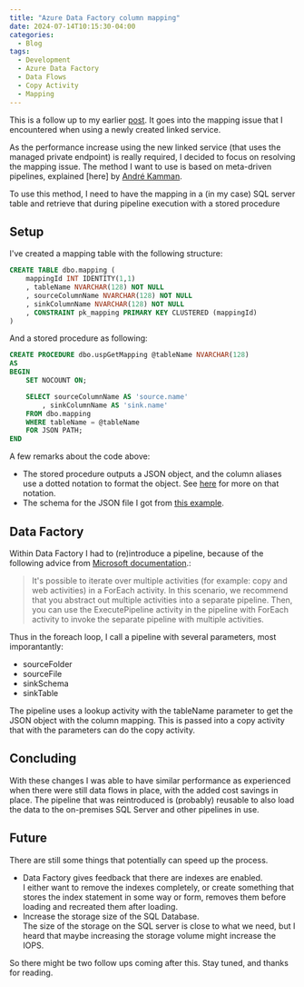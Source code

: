 ```yaml
---
title: "Azure Data Factory column mapping"
date: 2024-07-14T10:15:30-04:00
categories:
  - Blog
tags:
  - Development
  - Azure Data Factory
  - Data Flows
  - Copy Activity
  - Mapping
---
```


This is a follow up to my earlier [post][part1]. It goes into the mapping issue that I encountered when using a newly created linked service.

As the performance increase using the new linked service (that uses the managed private endpoint) is really required, I decided to focus on resolving the mapping issue. The method I want to use is based on meta-driven pipelines, explained [here] by [André Kamman][andre].

To use this method, I need to have the mapping in a (in my case) SQL server table and retrieve that during pipeline execution with a stored procedure

## Setup

I've created a mapping table with the following structure:

```SQL
CREATE TABLE dbo.mapping (
    mappingId INT IDENTITY(1,1)
    , tableName NVARCHAR(128) NOT NULL
    , sourceColumnName NVARCHAR(128) NOT NULL
    , sinkColumnName NVARCHAR(128) NOT NULL
    , CONSTRAINT pk_mapping PRIMARY KEY CLUSTERED (mappingId)
)
```
And a stored procedure as following:

```SQL
CREATE PROCEDURE dbo.uspGetMapping @tableName NVARCHAR(128)
AS
BEGIN
    SET NOCOUNT ON;

    SELECT sourceColumnName AS 'source.name'
        , sinkColumnName AS 'sink.name'
    FROM dbo.mapping
    WHERE tableName = @tableName
    FOR JSON PATH;
END
```
A few remarks about the code above:

- The stored procedure outputs a JSON object, and the column aliases use a dotted notation to format the object. See [here][json] for more on that notation.
- The schema for the JSON file I got from [this example][mappingSchema].

## Data Factory

Within Data Factory I had to (re)introduce a pipeline, because of the following advice from [Microsoft documentation][foreach].:

> It's possible to iterate over multiple activities (for example: copy and web activities) in a ForEach activity. In this scenario, we recommend that you abstract out multiple activities into a separate pipeline. Then, you can use the ExecutePipeline activity in the pipeline with ForEach activity to invoke the separate pipeline with multiple activities.

Thus in the foreach loop, I call a pipeline with several parameters, most imporantantly:

- sourceFolder
- sourceFile
- sinkSchema
- sinkTable

The pipeline uses a lookup activity with the tableName parameter to get the JSON object with the column mapping. This is passed into a copy activity that with the parameters can do the copy activity.

## Concluding

With these changes I was able to have similar performance as experienced when there were still data flows in place, with the added cost savings in place. The pipeline that was reintroduced is (probably) reusable to also load the data to the on-premises SQL Server and other pipelines in use.

## Future

There are still some things that potentially can speed up the process. 

- Data Factory gives feedback that there are indexes are enabled.  
  I either want to remove the indexes completely, or create something that stores the index statement in some way or form, removes them before loading and recreated them after loading.
- Increase the storage size of the SQL Database.  
  The size of the storage on the SQL server is close to what we need, but I heard that maybe increasing the storage volume might increase the IOPS.

So there might be two follow ups coming after this. Stay tuned, and thanks for reading.

[data-exposed]: https://learn.microsoft.com/en-us/shows/data-exposed/start-your-metadata-driven-adventure-in-azure-data-factory-data-exposed-mvp-edition
[andre]: https://www.linkedin.com/in/andrekamman/
[json]: https://learn.microsoft.com/en-us/sql/relational-databases/json/format-query-results-as-json-with-for-json-sql-server?view=sql-server-ver16&tabs=json-path#control-output-with-for-json-path
[mappingSchema]: https://learn.microsoft.com/en-us/azure/data-factory/copy-activity-schema-and-type-mapping#tabular-source-to-tabular-sink
[part1]: https://mverbaas.github.io/blog/ADF-dataFlow-copyActivity/
[foreach]: https://learn.microsoft.com/en-us/azure/data-factory/control-flow-for-each-activity#iterate-over-multiple-activities
